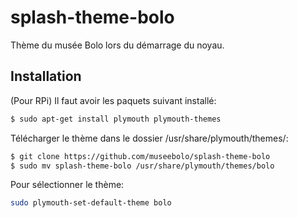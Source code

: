 # splash-theme-bolo 
Thème du musée Bolo lors du démarrage du noyau.

## Installation
(Pour RPi)
Il faut avoir les paquets suivant installé:
```bash
$ sudo apt-get install plymouth plymouth-themes
```

Télécharger le thème dans le dossier /usr/share/plymouth/themes/:
```bash
$ git clone https://github.com/museebolo/splash-theme-bolo
$ sudo mv splash-theme-bolo /usr/share/plymouth/themes/bolo
```

Pour sélectionner le thème:
```bash
sudo plymouth-set-default-theme bolo
```
